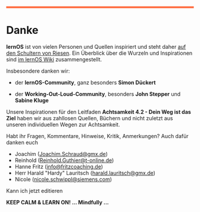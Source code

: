 

![](./images/OrangeLine.png)

# Danke

**lernOS** ist von vielen Personen und Quellen inspiriert und steht daher
[auf den Schultern von
Riesen](https://de.wikipedia.org/wiki/Zwerge_auf_den_Schultern_von_Riesen).
Ein Überblick über die Wurzeln und Inspirationen sind [im lernOS
Wiki](https://github.com/cogneon/lernos-core/wiki) zusammengestellt.

Insbesondere danken wir:

-   der **lernOS-Community**, ganz besonders **Simon Dückert**

-   der **Working-Out-Loud-Community**, besonders **John Stepper** und **Sabine Kluge**

Unsere Inspirationen für den Leitfaden **Achtsamkeit 4.2 - Dein Weg ist das Ziel** haben wir aus zahllosen Quellen, Büchern und nicht
zuletzt aus unseren individuellen Wegen zur Achtsamkeit.

Habt ihr Fragen, Kommentare, Hinweise, Kritik, Anmerkungen? Auch dafür danken euch

-   Joachim ([Joachim.Schraud@gmx.de](mailto:Joachim.Schraud@gmx.de))
-   Reinhold ([Reinhold.Guthier@t-online.de](mailto:Reinhold.Guthier@t-online.de))
-   Hanne Fritz ([info@fritzcoaching.de](mailto:info@fritzcoaching.de))
-   Herr Harald "Hardy" Lauritsch ([harald.lauritsch@gmx.de](mailto:harald.lauritsch@gmx.de))
-   Nicole ([nicole.schwippl@siemens.com](mailto:nicole.schwippl@siemens.com))


Kann ich jetzt editieren
  

**KEEP CALM & LEARN ON! ... Mindfully ...**




